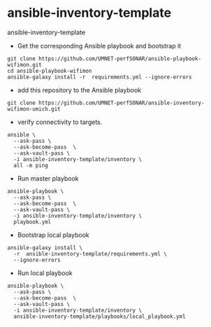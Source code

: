 # ansible-inventory-template

ansible-inventory-template

 - Get the corresponding Ansible playbook and bootstrap it

```
git clone https://github.com/UMNET-perfSONAR/ansible-playbook-wifimon.git
cd ansible-playbook-wifimon
ansible-galaxy install -r  requirements.yml --ignore-errors
```

 - add this repository to the Ansible playbook

```
git clone https://github.com/UMNET-perfSONAR/ansible-inventory-wifimon-umich.git
```

 - verify connectivity to targets.

```
ansible \
  --ask-pass \
  --ask-become-pass  \
  --ask-vault-pass \
  -i ansible-inventory-template/inventory \
  all -m ping
```

 - Run master playbook

```
ansible-playbook \
  --ask-pass \
  --ask-become-pass  \
  --ask-vault-pass \
  -i ansible-inventory-template/inventory \
  playbook.yml
```

 - Bootstrap local playbook

```
ansible-galaxy install \
  -r  ansible-inventory-template/requirements.yml \
  --ignore-errors
```

 - Run local playbook

```
ansible-playbook \
  --ask-pass \
  --ask-become-pass  \
  --ask-vault-pass \
  -i ansible-inventory-template/inventory \
  ansible-inventory-template/playbooks/local_playbook.yml
```
